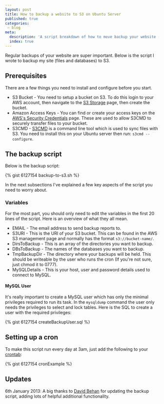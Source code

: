 ```yaml
---
layout: post
title: How to backup a website to S3 on Ubuntu Server
published: true
categories:
 – blog
meta:
  description: 'A script breakdown of how to move backup your website (files and database) to Amazon S3 on Ubuntu Server'
  index: true
---
```

Regular backups of your website are super important. Below is the script I wrote to backup my site (files and databases) to S3.

## Prerequisites
There are a few things you need to install and configure before you start. 

* S3 Bucket - You need to setup a bucket on S3. To do this login to your AWS account, then navigate to the [S3 Storage](https://console.aws.amazon.com/s3/home?region=us-east-1) page, then create the bucket.
* Amazon Access Keys - You can find or create your access keys on the [AWS's Security Credentials](https://console.aws.amazon.com/iam/home?#security_credential) page. These are used to allow S3CMD to securely transfer files to your bucket.
* S3CMD - [S3CMD](http://s3tools.org/s3cmd) is a command line tool which is used to sync files with S3. You need to install this on your Ubuntu server then run: `s3cmd --configure`. 

## The backup script
Below is the backup script:

{% gist 6127154 backup-to-s3.sh %}

In the next subsections I've explained a few key aspects of the script you need to worry about.

### Variables
For the most part, you should only need to edit the variables in the first 20 lines of the script. Here is an overview of what they all mean.

* EMAIL - The email address to send backup reports to.
* S3URI - This is the URI of your S3 bucket. This can be found in the AWS S3 management page and normally has the format `s3://bucket-name/`.
* DirsToBackup - This is an array of the directories you want to backup. 
* DBsToBackup - The names of the databases you want to backup.
* TmpBackupDir - The directory where your backups will be held. This should be writeable by the user who runs the cron (If you're not sure, just chmod it to 0777). 
* MySQLDetails - This is your host, user and password details used to connect to MySQL.

#### MySQL User
It's really important to create a MySQL user which has only the minimal privileges required to run its task. In the `mysqldump` command the user only needs the privileges to select and lock tables. Here is the SQL to create a user with the required  privileges:

{% gist 6127154 createBackupUser.sql %}


## Setting up a cron
To make this script run every day at 3am, just add the following to your [crontab](http://www.adminschoice.com/crontab-quick-reference/):

{% gist 6127154 cronExample %}

## Updates 
6th January 2013: A big thanks to [David Behan](https://twitter.com/davidbehan) for updating the backup script, adding lots of helpful additional functionality.
